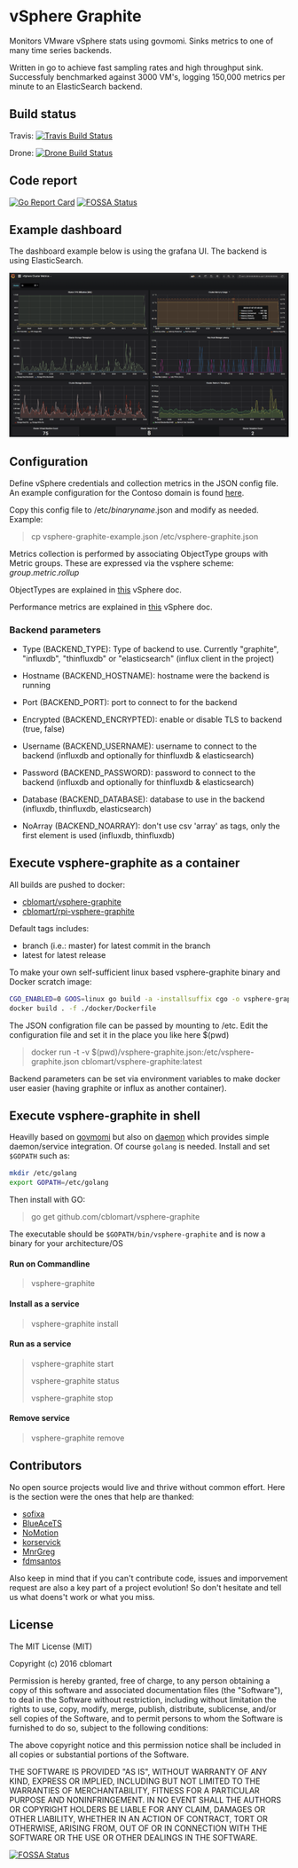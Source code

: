 # vSphere Graphite

Monitors VMware vSphere stats using govmomi. Sinks metrics to one of many time series backends.

Written in go to achieve fast sampling rates and high throughput sink. Successfuly benchmarked against 3000 VM's, logging 150,000 metrics per minute to an ElasticSearch backend.

## Build status

Travis: [![Travis Build Status](https://travis-ci.org/cblomart/vsphere-graphite.svg?branch=master)](https://travis-ci.org/cblomart/vsphere-graphite)

Drone: [![Drone Build Status](https://bot.blomart.net/api/badges/cblomart/vsphere-graphite/status.svg)](https://bot.blomart.net/cblomart/vsphere-graphite)

## Code report

[![Go Report Card](https://goreportcard.com/badge/github.com/cblomart/vsphere-graphite)](https://goreportcard.com/report/github.com/cblomart/vsphere-graphite)
[![FOSSA Status](https://app.fossa.io/api/projects/git%2Bgithub.com%2Fcblomart%2Fvsphere-graphite.svg?type=shield)](https://app.fossa.io/projects/git%2Bgithub.com%2Fcblomart%2Fvsphere-graphite?ref=badge_shield)

## Example dashboard

The dashboard example below is using the grafana UI. The backend is using ElasticSearch.

![Example Dashboard](./imgs/vsphere-graphite-elastic-grafana-dashboard1.png)


## Configuration

Define vSphere credentials and collection metrics in the JSON config file. An example configuration for the Contoso domain is found [here](./vsphere-graphite-example.json).

Copy this config file to /etc/*binaryname*.json and modify as needed. Example:
  > cp vsphere-graphite-example.json /etc/vsphere-graphite.json

<!-- provide link to vcenter role permissions -->


Metrics collection is performed by associating ObjectType groups with Metric groups.
These are expressed via the vsphere scheme: *group*.*metric*.*rollup*

ObjectTypes are explained in [this](https://code.vmware.com/web/dp/explorer-apis?id=196) vSphere doc.

Performance metrics are explained in [this](https://docs.vmware.com/en/VMware-vSphere/6.5/com.vmware.vsphere.monitoring.doc/GUID-E95BD7F2-72CF-4A1B-93DA-E4ABE20DD1CC.html) vSphere doc.



### Backend parameters

- Type (BACKEND_TYPE): Type of backend to use. Currently "graphite", "influxdb", "thinfluxdb" or "elasticsearch" (influx client in the project)

- Hostname (BACKEND_HOSTNAME): hostname were the backend is running

- Port (BACKEND_PORT): port to connect to for the backend

- Encrypted (BACKEND_ENCRYPTED): enable or disable TLS to backend (true, false)

- Username (BACKEND_USERNAME): username to connect to the backend (influxdb and optionally for thinfluxdb & elasticsearch)

- Password (BACKEND_PASSWORD): password to connect to the backend (influxdb and optionally for thinfluxdb & elasticsearch)

- Database (BACKEND_DATABASE): database to use in the backend (influxdb, thinfluxdb, elasticsearch)

- NoArray (BACKEND_NOARRAY): don't use csv 'array' as tags, only the first element is used (influxdb, thinfluxdb)



## Execute vsphere-graphite as a container

All builds are pushed to docker:
- [cblomart/vsphere-graphite](https://hub.docker.com/r/cblomart/vsphere-graphite/)
- [cblomart/rpi-vsphere-graphite](https://hub.docker.com/r/cblomart/rpi-vsphere-graphite/)

Default tags includes:
- branch (i.e.: master) for latest commit in the branch
- latest for latest release

To make your own self-sufficient linux based vsphere-graphite binary and Docker scratch image:
```bash
CGO_ENABLED=0 GOOS=linux go build -a -installsuffix cgo -o vsphere-graphite .
docker build . -f ./docker/Dockerfile
```

The JSON configration file can be passed by mounting to /etc. Edit the configuration file and set it in the place you like here $(pwd)

  > docker run -t -v $(pwd)/vsphere-graphite.json:/etc/vsphere-graphite.json cblomart/vsphere-graphite:latest


Backend parameters can be set via environment variables to make docker user easier (having graphite or influx as another container).



## Execute vsphere-graphite in shell

Heavilly based on [govmomi](https://github.com/vmware/govmomi) but also on [daemon](github.com/takama/daemon) which provides simple daemon/service integration. Of course `golang` is needed. Install and set `$GOPATH` such as:

```bash
mkdir /etc/golang
export GOPATH=/etc/golang
```

Then install with GO:

  > go get github.com/cblomart/vsphere-graphite

The executable should be `$GOPATH/bin/vsphere-graphite` and is now a binary for your architecture/OS

#### Run on Commandline

  > vsphere-graphite

#### Install as a service

  > vsphere-graphite install

#### Run as a service

  > vsphere-graphite start
  >
  > vsphere-graphite status
  >
  > vsphere-graphite stop

#### Remove service

  > vsphere-graphite remove

## Contributors

No open source projects would live and thrive without common effort. Here is the section were the ones that help are thanked:

- [sofixa](https://github.com/sofixa)
- [BlueAceTS](https://github.com/BlueAceTS)
- [NoMotion](https://github.com/NoMotion)
- [korservick](https://github.com/korservick)
- [MnrGreg](https://github.com/mnrgreg)
- [fdmsantos](https://github.com/fdmsantos)

Also keep in mind that if you can't contribute code, issues and imporvement request are also a key part of a project evolution!
So don't hesitate and tell us what doens't work or what you miss.

## License

The MIT License (MIT)

Copyright (c) 2016 cblomart

Permission is hereby granted, free of charge, to any person obtaining a copy of this software and associated documentation files (the "Software"), to deal in the Software without restriction, including without limitation the rights to use, copy, modify, merge, publish, distribute, sublicense, and/or sell copies of the Software, and to permit persons to whom the Software is furnished to do so, subject to the following conditions:

The above copyright notice and this permission notice shall be included in all copies or substantial portions of the Software.

THE SOFTWARE IS PROVIDED "AS IS", WITHOUT WARRANTY OF ANY KIND, EXPRESS OR IMPLIED, INCLUDING BUT NOT LIMITED TO THE WARRANTIES OF MERCHANTABILITY, FITNESS FOR A PARTICULAR PURPOSE AND NONINFRINGEMENT. IN NO EVENT SHALL THE AUTHORS OR COPYRIGHT HOLDERS BE LIABLE FOR ANY CLAIM, DAMAGES OR OTHER LIABILITY, WHETHER IN AN ACTION OF CONTRACT, TORT OR OTHERWISE, ARISING FROM, OUT OF OR IN CONNECTION WITH THE SOFTWARE OR THE USE OR OTHER DEALINGS IN THE SOFTWARE.

[![FOSSA Status](https://app.fossa.io/api/projects/git%2Bgithub.com%2Fcblomart%2Fvsphere-graphite.svg?type=large)](https://app.fossa.io/projects/git%2Bgithub.com%2Fcblomart%2Fvsphere-graphite?ref=badge_large)
